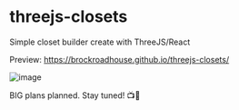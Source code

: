 # threejs-closets

Simple closet builder create with ThreeJS/React

Preview: https://brockroadhouse.github.io/threejs-closets/

![image](https://user-images.githubusercontent.com/4275501/178090446-1d30273d-47e8-4445-941a-835e88aec0f0.png)

BIG plans planned. Stay tuned! :tv::eyes:
